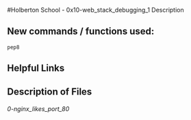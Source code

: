 #Holberton School - 0x10-web_stack_debugging_1
Description

## New commands / functions used:
``pep8``

## Helpful Links

## Description of Files
<h6>0-nginx_likes_port_80</h6>

